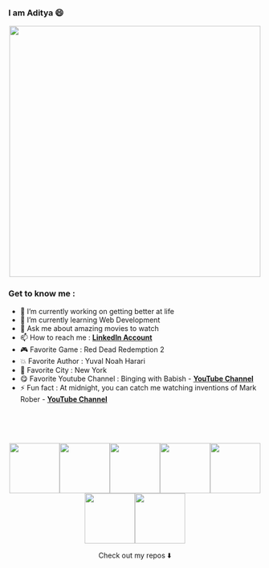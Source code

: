 ### I am Aditya 😄

<!--
**Aditya-Ayyagari/Aditya-Ayyagari** is a ✨ _special_ ✨ repository because its `README.md` (this file) appears on your GitHub profile.

Here are some ideas to get you started: -->

<p align="center">
  <img width="500" src="https://media.giphy.com/media/cE02lboc8JPO/giphy.gif">  
</p>


### Get to know me : 

- 🔭 I’m currently working on getting better at life
- 🌱 I’m currently learning Web Development
- 💬 Ask me about amazing movies to watch
- 📫 How to reach me : [**LinkedIn Account**](https://www.linkedin.com/in/aditya2000)
- 🎮 Favorite Game : Red Dead Redemption 2
- 💥 Favorite Author : Yuval Noah Harari
- 🗽 Favorite City : New York
- 😋 Favorite Youtube Channel : Binging with Babish -  [**YouTube Channel**](https://www.youtube.com/c/bingingwithbabish)
- ⚡ Fun fact : At midnight, you can catch me watching inventions of Mark Rober -  [**YouTube Channel**](https://www.youtube.com/channel/UCY1kMZp36IQSyNx_9h4mpCg)


<br>
<br>
<br>
<p align="center">
  <img src="https://media3.giphy.com/media/ln7z2eWriiQAllfVcn/200w.webp" width="100"><img src="https://i.giphy.com/media/LMt9638dO8dftAjtco/200.webp" width="100"><img src="https://i.giphy.com/media/eNAsjO55tPbgaor7ma/200w.webp" width="100"><img src="https://i.giphy.com/media/VgGthkhUvGgOit7Y9i/200.webp" width="100"><img src="https://media3.giphy.com/media/kdFc8fubgS31b8DsVu/giphy.webp" width="100"><img src="https://i.giphy.com/media/KzJkzjggfGN5Py6nkT/200.webp" width="100"><img src="https://i.giphy.com/media/IdyAQJVN2kVPNUrojM/200.webp" width="100">
</p>

<p align="center">
Check out my repos ⬇️  
</p>
